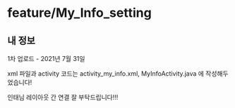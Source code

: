 # feature/My_Info_setting

## 내 정보
1차 업로드 - 2021년 7월 31일

xml 파일과 activity 코드는 activity_my_info.xml, MyInfoActivity.java 에 작성해두었습니다!

인태님 레이아웃 간 연결 잘 부탁드립니다!!!
